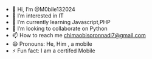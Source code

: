 - 👋 Hi, I’m @M0bile132024
- 👀 I’m interested in IT
- 🌱 I’m currently learning Javascript,PHP
- 💞️ I’m looking to collaborate on Python
- 📫 How to reach me chimaobisoronnadi7@gmail.com
- 😄 Pronouns: He, Him , a mobile
- ⚡ Fun fact: I am a certifed Mobile

<!---
M0bile132024/M0bile132024 is a ✨ special ✨ repository because its `README.md` (this file) appears on your GitHub profile.
You can click the Preview link to take a look at your changes.
--->
